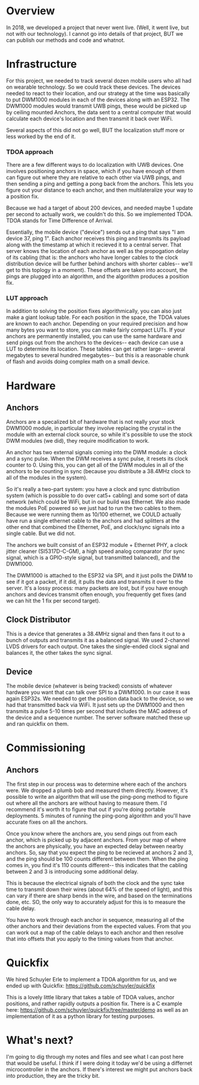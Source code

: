 # Overview

In 2018, we developed a project that never went live.  (Well, it went live, but not with our technology).   I cannot go into details of that project, BUT we can publish our methods and code and whatnot.

# Infrastructure

For this project, we needed to track several dozen mobile users who all had on wearable technology.   So we could track these devices.    The devices needed to react to their location, and our strategy at the time was basically to put DWM1000 modules in each of the devices along with an ESP32.   The DWM1000 modules would transmit UWB pings, these would be picked up by ceiling mounted Anchors, the data sent to a central computer that would calculate each device's location and then transmit it back over WiFi.   

Several aspects of this did not go well, BUT the localization stuff more or less worked by the end of it.

### TDOA approach

There are a few different ways to do localization with UWB devices.   One involves positioning anchors in space, which if you have enough of them can figure out where they are relative to each other via UWB pings, and then sending a ping and getting a pong back from the anchors.   This lets you figure out your distance to each anchor, and then multilateralize your way to a position fix.

Because we had a target of about 200 devices, and needed maybe 1 update per second to actually work, we couldn't do this.   So we implemented TDOA.   TDOA stands for Time Difference of Arrival.

Essentially, the mobile device ("device") sends out a ping that says "I am device 37, ping 1".   Each anchor receives this ping and transmits its payload along with the timestamp at which it recieved it to a central server.   That server knows the location of each anchor as well as the propogation delay of its cabling (that is: the anchors who have longer cables to the clock distribution device will be further behind anchors with shorter cables-- we'll get to this toplogy in a moment).    These offsets are taken into account, the pings are plugged into an algorithm, and the algorithm produces a position fix.   

### LUT approach

In addition to solving the position fixes algorithmically, you can also just make a giant lookup table.  For each position in the space, the TDOA values are known to each anchor.   Depending on your required precision and how many bytes you want to store, you can make fairly compact LUTs.   If your anchors are permanently installed, you can use the same hardware and send pings out from the anchors to the devices-- each device can use a LUT to determine its location.    These tables can get rather large-- several megabytes to several hundred megabytes-- but this is a reasonable chunk of flash and avoids doing complex math on a small device.

# Hardware

## Anchors

Anchors are a specalized bit of hardware that is not really your stock DWM1000 module, in particular they involve replacing the crystal in the module with an external clock source, so while it's possible to use the stock DWM modules (we did), they require modification to work.

An anchor has two external signals coming into the DWM module: a clock and a sync pulse.   When the DWM receives a sync pulse, it resets its clock counter to 0.   Using this, you can get all of the DWM modules in all of the anchors to be counting in sync (because you distribute a 38.4MHz clock to all of the modules in the system).   

So it's really a two-part system: you have a clock and sync distribution system (which is possible to do over cat5+ cabling) and some sort of data network (which could be WiFi, but in our build was Ethernet.   We also made the modules PoE powered so we just had to run the two cables to them.  Because we were running them as 10/100 ethernet, we COULD actually have run a single ethernet cable to the anchors and had splitters at the other end that combined the Ethernet, PoE, and clock/sync signals into a single cable.   But we did not.

The anchors we built consist of an ESP32 module + Ethernet PHY, a clock jitter cleaner (SI5317D-C-GM), a high speed analog comparator (for sync signal, which is a GPIO-style signal, but transmitted balanced), and the DWM1000.    

The DWM1000 is attached to the ESP32 via SPI, and it just polls the DWM to see if it got a packet, if it did, it pulls the data and transmits it over to the server.   It's a lossy process: many packets are lost, but if you have enough anchors and devices transmit often enough, you frequently get fixes (and we can hit the 1 fix per second target).

## Clock Distributor

This is a device that generates a 38.4MHz signal and then fans it out to a bunch of outputs and transmits it as a balanced signal.   We used 2-channel LVDS drivers for each output.   One takes the single-ended clock signal and balances it, the other takes the sync signal.

## Device

The mobile device (whatever is being tracked) consists of whatever hardware you want that can talk over SPI to a DWM1000.   In our case it was again ESP32s.    We needed to get the position data back to the device, so we had that transmitted back via WiFi.    It just sets up the DWM1000 and then transmits a pulse 5-10 times per second that includes the MAC address of the device and a sequence number.   The server software matched these up and ran quickfix on them.

# Commissioning

## Anchors 

The first step in our process was to determine where each of the anchors were.   We dropped a plumb bob and measured them directly.   However, it's possible to write an algorithm that will use the ping-pong method to figure out where all the anchors are without having to measure them.   I'd recommend it's worth it to figure that out if you're doing portable deployments.   5 minutes of running the ping-pong algorithm and you'll have accurate fixes on all the anchors.  

Once you know where the anchors are, you send pings out from each anchor, which is picked up by adjacent anchors.   From your map of where the anchors are physically, you have an expected delay between nearby anchors.  So, say that you expect the ping to be recieved at anchors 2 and 3, and the ping should be 100 counts different between them.   When the ping comes in, you find it's 110 counts different-- this indicates that the cabling between 2 and 3 is introducing some additional delay.

This is because the electrical signals of both the clock and the sync take time to transmit down their wires (about 64% of the speed of light), and this can vary if there are sharp bends in the wire, and based on the terminations done, etc.   SO, the only way to accurately adjust for this is to measure the cable delay.   

You have to work through each anchor in sequence, measuring all of the other anchors and their deviations from the expected values.   From that you can work out a map of the cable delays to each anchor and then resolve that into offsets that you apply to the timing values from that anchor.  

# Quickfix 

We hired Schuyler Erle to implement a TDOA algorithm for us, and we ended up with Quickfix: https://github.com/schuyler/quickfix

This is a lovely little library that takes a table of TDOA values, anchor positions, and rather rapidly outputs a position fix.   There is a C example here: https://github.com/schuyler/quickfix/tree/master/demo as well as an implementation of it as a python library for testing purposes.

# What's next?

I'm going to dig through my notes and files and see what I can post here that would be useful.   I think if I were doing it today we'd be using a differnet microcontroller in the anchors.   If there's interest we might put anchors back into production, they are the tricky bit.  



